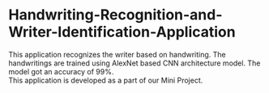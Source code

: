 # Handwriting-Recognition-and-Writer-Identification-Application
This application recognizes the writer based on handwriting. The handwritings are trained using AlexNet based CNN architecture model. The model got an accuracy of 99%. <br/>
This application is developed as a part of our Mini Project.
